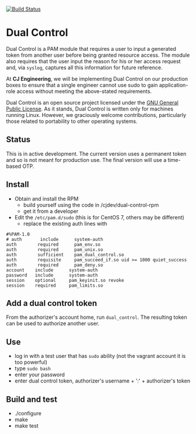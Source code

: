 [![Build Status](https://travis-ci.org/cjdev/dual-control.svg?branch=master)](https://travis-ci.org/cjdev/dual-control)

# Dual Control
Dual Control is a PAM module that requires a user to input a generated token from another user before being granted resource access. The module also requires that the user input the reason for his or her access request and, via `syslog`, captures all this information for future reference.

At **CJ Engineering**, we will be implementing Dual Control on our production boxes to ensure that a single engineer cannot use sudo to gain application-role access without meeting the above-stated requirements.

Dual Control is an open source project licensed under the [GNU General Public License](https://github.com/cjdev/dual-control/blob/master/LICENSE). As it stands, Dual Control is written only for machines running Linux. However, we graciously welcome contributions, particularly those related to portability to other operating systems.

## Status
This is in active development. The current version uses a permanent token and so is not meant for production use. The final version will
use a time-based OTP.

## Install
- Obtain and install the RPM
  - build yourself using the code in /cjdev/dual-control-rpm
  - get it from a developer
- Edit the `/etc/pam.d/sudo`  (this is for CentOS 7, others may be different)
  - replace the existing auth lines with
```
#%PAM-1.0
# auth       include      system-auth
auth        required      pam_env.so
auth        required      pam_unix.so
auth        sufficient    pam_dual_control.so
auth        requisite     pam_succeed_if.so uid >= 1000 quiet_success
auth        required      pam_deny.so
account    include      system-auth
password   include      system-auth
session    optional     pam_keyinit.so revoke
session    required     pam_limits.so
```

## Add a dual control token

From the authorizer's account home, run `dual_control`. The resulting token can
be used to authorize another user.

## Use
- log in with a test user that has `sudo` ability (not the vagrant account it is too
powerful)
- type `sudo bash`
- enter your password
- enter dual control token, authorizer's username + ':' + authorizer's token

## Build and test
- ./configure
- make
- make test
